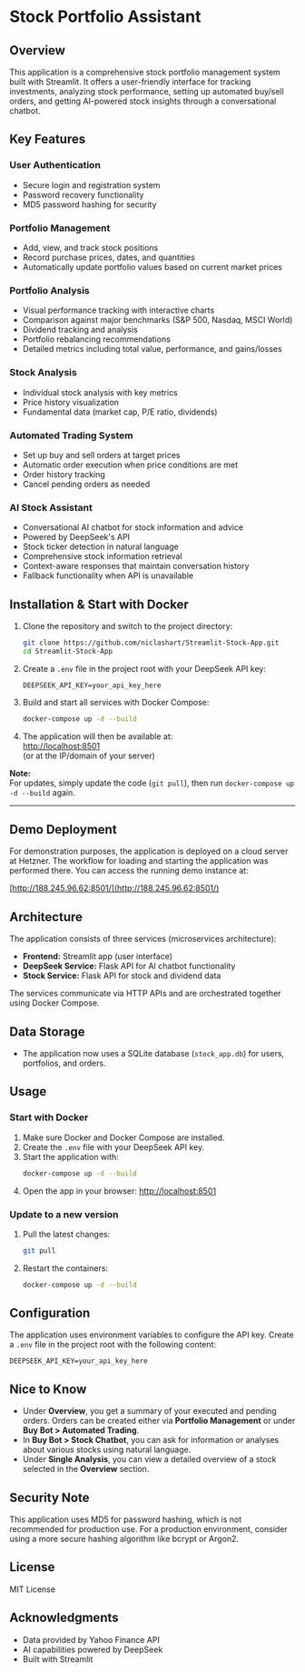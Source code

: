 # Stock Portfolio Assistant

## Overview
This application is a comprehensive stock portfolio management system built with Streamlit. It offers a user-friendly interface for tracking investments, analyzing stock performance, setting up automated buy/sell orders, and getting AI-powered stock insights through a conversational chatbot.

## Key Features

### User Authentication
- Secure login and registration system
- Password recovery functionality
- MD5 password hashing for security

### Portfolio Management
- Add, view, and track stock positions
- Record purchase prices, dates, and quantities
- Automatically update portfolio values based on current market prices

### Portfolio Analysis
- Visual performance tracking with interactive charts
- Comparison against major benchmarks (S&P 500, Nasdaq, MSCI World)
- Dividend tracking and analysis
- Portfolio rebalancing recommendations
- Detailed metrics including total value, performance, and gains/losses

### Stock Analysis
- Individual stock analysis with key metrics
- Price history visualization
- Fundamental data (market cap, P/E ratio, dividends)

### Automated Trading System
- Set up buy and sell orders at target prices
- Automatic order execution when price conditions are met
- Order history tracking
- Cancel pending orders as needed

### AI Stock Assistant
- Conversational AI chatbot for stock information and advice
- Powered by DeepSeek's API
- Stock ticker detection in natural language
- Comprehensive stock information retrieval
- Context-aware responses that maintain conversation history
- Fallback functionality when API is unavailable



## Installation & Start with Docker

1. Clone the repository and switch to the project directory:
   ```bash
   git clone https://github.com/niclashart/Streamlit-Stock-App.git
   cd Streamlit-Stock-App
   ```

2. Create a `.env` file in the project root with your DeepSeek API key:
   ```
   DEEPSEEK_API_KEY=your_api_key_here
   ```

3. Build and start all services with Docker Compose:
   ```bash
   docker-compose up -d --build
   ```

4. The application will then be available at:  
   [http://localhost:8501](http://localhost:8501)  
   (or at the IP/domain of your server)


**Note:**  
For updates, simply update the code (`git pull`), then run `docker-compose up -d --build` again.

---

## Demo Deployment

For demonstration purposes, the application is deployed on a cloud server at Hetzner. The workflow for loading and starting the application was performed there. You can access the running demo instance at:

[http://188.245.96.62:8501/](http://188.245.96.62:8501/)



## Architecture

The application consists of three services (microservices architecture):

- **Frontend:** Streamlit app (user interface)
- **DeepSeek Service:** Flask API for AI chatbot functionality
- **Stock Service:** Flask API for stock and dividend data

The services communicate via HTTP APIs and are orchestrated together using Docker Compose.

## Data Storage

- The application now uses a SQLite database (`stock_app.db`) for users, portfolios, and orders.



## Usage

### Start with Docker

1. Make sure Docker and Docker Compose are installed.
2. Create the `.env` file with your DeepSeek API key.
3. Start the application with:
   ```bash
   docker-compose up -d --build
   ```
4. Open the app in your browser: [http://localhost:8501](http://localhost:8501)

### Update to a new version

1. Pull the latest changes:
   ```bash
   git pull
   ```
2. Restart the containers:
   ```bash
   docker-compose up -d --build
   ```




## Configuration

The application uses environment variables to configure the API key. Create a `.env` file in the project root with the following content:
```
DEEPSEEK_API_KEY=your_api_key_here
```


## Nice to Know

- Under **Overview**, you get a summary of your executed and pending orders. Orders can be created either via **Portfolio Management** or under **Buy Bot > Automated Trading**.
- In **Buy Bot > Stock Chatbot**, you can ask for information or analyses about various stocks using natural language.
- Under **Single Analysis**, you can view a detailed overview of a stock selected in the **Overview** section.


## Security Note

This application uses MD5 for password hashing, which is not recommended for production use. For a production environment, consider using a more secure hashing algorithm like bcrypt or Argon2.

## License

MIT License

## Acknowledgments

- Data provided by Yahoo Finance API
- AI capabilities powered by DeepSeek
- Built with Streamlit